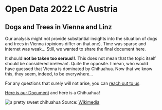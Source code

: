 # Open Data 2022 LC Austria

## Dogs and Trees in Vienna and Linz

Our analysis might not provide substantial insights into the situation of dogs and trees in Vienna (opinions differ on that one). Time was sparse and internet was weak... Still, we wanted to share the final document here.

It should **not be taken too serous!!**. This does not mean that the topic itself should be considered irrelevant. Quite the opposite. I mean, who would have guessed that Vienna is dominated by Chihuahua. Now that we know this, they seem, indeed, to be everywhere... 

For any questions that surely will not arise, you can [reach out to us](mailto:austria@correlaid.org).

[Here is our Document](https://robinkohrs.github.io/open_data_22_austria/) and here is a Chihuahua!

![a pretty sweet chihuahua](https://upload.wikimedia.org/wikipedia/commons/thumb/f/f4/Chihuahua_Dog_001.jpg/1200px-Chihuahua_Dog_001.jpg)
Source: [Wikimedia](https://upload.wikimedia.org/wikipedia/commons/f/f4/Chihuahua_Dog_001.jpg)
